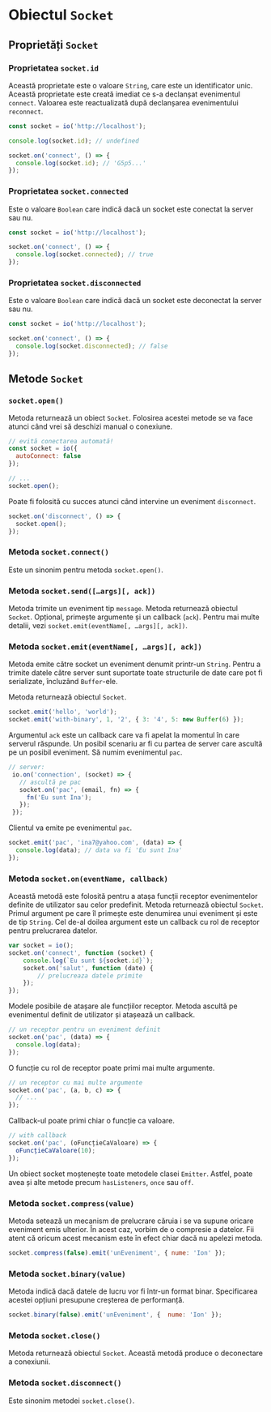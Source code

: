 # Obiectul `Socket`

## Proprietăți `Socket`

### Proprietatea `socket.id`

Această proprietate este o valoare `String`, care este un identificator unic. Această proprietate este creată imediat ce s-a declanșat evenimentul `connect`. Valoarea este reactualizată după declanșarea evenimentului  `reconnect`.

```javascript
const socket = io('http://localhost');

console.log(socket.id); // undefined

socket.on('connect', () => {
  console.log(socket.id); // 'G5p5...'
});
```

### Proprietatea `socket.connected`

Este o valoare `Boolean` care indică dacă un socket este conectat la server sau nu.

```javascript
const socket = io('http://localhost');

socket.on('connect', () => {
  console.log(socket.connected); // true
});
```

### Proprietatea `socket.disconnected`

Este o valoare `Boolean` care indică dacă un socket este deconectat la server sau nu.

```javascript
const socket = io('http://localhost');

socket.on('connect', () => {
  console.log(socket.disconnected); // false
});
```

## Metode `Socket`

### `socket.open()`

Metoda returnează un obiect `Socket`. Folosirea acestei metode se va face atunci când vrei să deschizi manual o conexiune.

```javascript
// evită conectarea automată!
const socket = io({
  autoConnect: false
});

// ...
socket.open();
```

Poate fi folosită cu succes atunci când intervine un eveniment `disconnect`.

```javascript
socket.on('disconnect', () => {
  socket.open();
});
```

### Metoda `socket.connect()`

Este un sinonim pentru metoda `socket.open()`.

### Metoda `socket.send([…args][, ack])`

Metoda trimite un eveniment tip `message`. Metoda returnează obiectul `Socket`. Opțional, primește argumente și un callback (`ack`). Pentru mai multe detalii, vezi `socket.emit(eventName[, …args][, ack])`.

### Metoda `socket.emit(eventName[, …args][, ack])`

Metoda emite către socket un eveniment denumit printr-un `String`. Pentru a trimite datele către server sunt suportate toate structurile de date care pot fi serializate, încluzând `Buffer`-ele.

Metoda returnează obiectul `Socket`.

```javascript
socket.emit('hello', 'world');
socket.emit('with-binary', 1, '2', { 3: '4', 5: new Buffer(6) });
```

Argumentul `ack` este un callback care va fi apelat la momentul în care serverul răspunde. Un posibil scenariu ar fi cu partea de server care ascultă pe un posibil eveniment. Să numim evenimentul `pac`.

```javascript
// server:
 io.on('connection', (socket) => {
   // ascultă pe pac
   socket.on('pac', (email, fn) => {
     fn('Eu sunt Ina');
   });
 });
```

Clientul va emite pe evenimentul `pac`.

```javascript
socket.emit('pac', 'ina7@yahoo.com', (data) => {
  console.log(data); // data va fi 'Eu sunt Ina'
});
```

### Metoda `socket.on(eventName, callback)`

Această metodă este folosită pentru a atașa funcții receptor evenimentelor definite de utilizator sau celor predefinit. Metoda returnează obiectul `Socket`. Primul argument pe care îl primește este denumirea unui eveniment și este de tip `String`. Cel de-al doilea argument este un callback cu rol de receptor pentru prelucrarea datelor.

```javascript
var socket = io();
socket.on('connect', function (socket) {
    console.log(`Eu sunt ${socket.id}`);
    socket.on('salut', function (date) {
        // prelucreaza datele primite
    });
});
```

Modele posibile de atașare ale funcțiilor receptor. Metoda ascultă pe evenimentul definit de utilizator și atașează un callback.

```javascript
// un receptor pentru un eveniment definit
socket.on('pac', (data) => {
  console.log(data);
});
```

O funcție cu rol de receptor poate primi mai multe argumente.

```javascript
// un receptor cu mai multe argumente
socket.on('pac', (a, b, c) => {
  // ...
});
```
Callback-ul poate primi chiar o funcție ca valoare.

```javascript
// with callback
socket.on('pac', (oFuncțieCaValoare) => {
  oFuncțieCaValoare(10);
});
```

Un obiect socket moștenește toate metodele clasei `Emitter`. Astfel, poate avea și alte metode precum `hasListeners`, `once` sau `off`.

### Metoda `socket.compress(value)`

Metoda setează un mecanism de prelucrare căruia i se va supune oricare eveniment emis ulterior. În acest caz, vorbim de o compresie a datelor. Fii atent că oricum acest mecanism este în efect chiar dacă nu apelezi metoda.

```javascript
socket.compress(false).emit('unEveniment', { nume: 'Ion' });
```

### Metoda `socket.binary(value)`

Metoda indică dacă datele de lucru vor fi într-un format binar. Specificarea acestei opțiuni presupune creșterea de performanță.

```javascript
socket.binary(false).emit('unEveniment', {  nume: 'Ion' });
```

### Metoda `socket.close()`

Metoda returnează obiectul `Socket`. Această metodă produce o deconectare a conexiunii.

### Metoda `socket.disconnect()`

Este sinonim metodei `socket.close()`.
